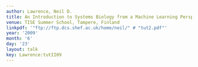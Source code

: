 ```yaml
---
author: Lawrence, Neil D.
title: An Introduction to Systems Biology from a Machine Learning Perspective II
venue: TISE Summer School, Tampere, Finland
linkpdf: '"ftp://ftp.dcs.shef.ac.uk/home/neil/" # "tut2.pdf"'
year: '2009'
month: '6'
day: '23'
layout: talk
key: Lawrence:tutII09
---
```

